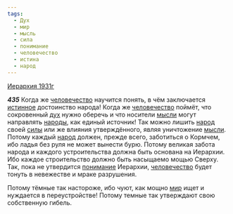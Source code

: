 ```yaml
---
tags:
  - Дух
  - мир
  - мысль
  - сила
  - понимание
  - человечество
  - истина
  - народ
---
```


[Иерархия 1931г](https://127.0.0.1:4002/agni/1931)

___435___
Когда же [человечество](../../../tags/#человечество) научится понять, в чём заключается [истинное](../../../tags/#истина) достоинство народа! Когда же [человечество](../../../tags/#человечество) поймёт, что сокровенный [дух](../../../tags/#Дух) нужно оберечь и что носители [мысли](../../../tags/#мысль) могут направлять [народы](../../../tags/#народ), как единый источник! Так можно лишить [народ](../../../tags/#народ) своей [силы](../../../tags/#сила) или же влияния утверждённого, являя уничтожение [мысли](../../../tags/#мысль). Потому каждый [народ](../../../tags/#народ) должен, прежде всего, заботиться о Кормчем, ибо ладья без руля не может вынести бурю. Потому великая забота народа и каждого устроительства должна быть основана на Иерархии. Ибо каждое строительство должно быть насыщаемо мощью Сверху. Так, пока не утвердится [понимание](../../../tags/#понимание) Иерархии, [человечество](../../../tags/#человечество) будет тонуть в невежестве и мраке разрушения.   

Потому тёмные так настороже, ибо чуют, как мощно [мир](../../../tags/#мир) ищет и нуждается в переустройстве! Потому темные так утверждают свою собственную гибель.   


